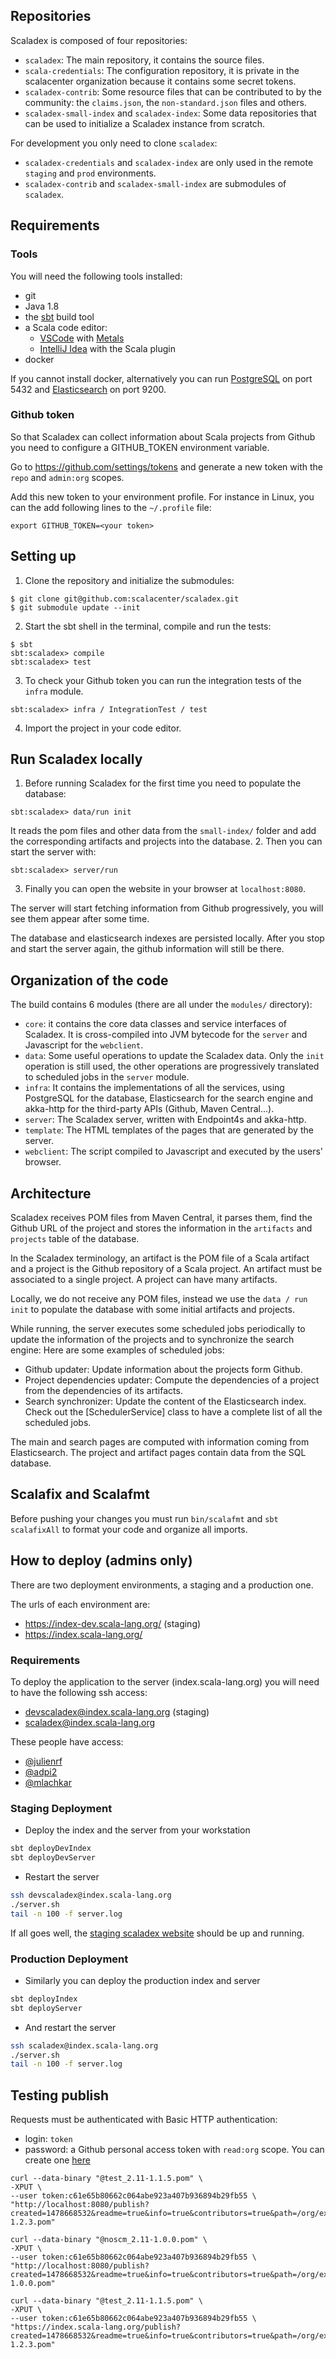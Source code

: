 ## Repositories

Scaladex is composed of four repositories:
- `scaladex`: The main repository, it contains the source files.
- `scala-credentials`: The configuration repository, it is private in the scalacenter organization because it contains some secret tokens.
- `scaladex-contrib`: Some resource files that can be contributed to by the community: the `claims.json`, the `non-standard.json` files and others.
- `scaladex-small-index` and `scaladex-index`: Some data repositories that can be used to initialize a Scaladex instance from scratch.

For development you only need to clone `scaladex`:
- `scaladex-credentials` and `scaladex-index` are only used in the remote `staging` and `prod` environments.
- `scaladex-contrib` and `scaladex-small-index` are submodules of `scaladex`.

## Requirements

### Tools

You will need the following tools installed:

* git
* Java 1.8
* the [sbt](https://www.scala-sbt.org/) build tool
* a Scala code editor:
  * [VSCode](https://code.visualstudio.com/) with [Metals](https://scalameta.org/metals/)
  * [IntelliJ Idea](https://www.jetbrains.com/idea/) with the Scala plugin
* docker

If you cannot install docker, alternatively you can run [PostgreSQL](https://www.postgresql.org/) on port 5432 and [Elasticsearch](https://www.elastic.co/fr/elasticsearch/) on port 9200.

### Github token

So that Scaladex can collect information about Scala projects from Github you need to configure a GITHUB_TOKEN environment variable.

Go to https://github.com/settings/tokens and generate a new token with the `repo` and `admin:org` scopes.

Add this new token to your environment profile. For instance in Linux, you can the add following lines to the `~/.profile` file:
```
export GITHUB_TOKEN=<your token>
```

## Setting up

1. Clone the repository and initialize the submodules:
```shell
$ git clone git@github.com:scalacenter/scaladex.git
$ git submodule update --init
```
2. Start the sbt shell in the terminal, compile and run the tests:
```shell
$ sbt
sbt:scaladex> compile
sbt:scaladex> test
```
3. To check your Github token you can run the integration tests of the `infra` module.
```shell
sbt:scaladex> infra / IntegrationTest / test
```
4. Import the project in your code editor.

## Run Scaladex locally

1. Before running Scaladex for the first time you need to populate the database:
```
sbt:scaladex> data/run init
```
It reads the pom files and other data from the `small-index/` folder and add the corresponding artifacts and projects into the database.
2. Then you can start the server with:
```
sbt:scaladex> server/run
```
3. Finally you can open the website in your browser at `localhost:8080`.

The server will start fetching information from Github progressively, you will see them appear after some time.

The database and elasticsearch indexes are persisted locally.
After you stop and start the server again, the github information will still be there.

## Organization of the code

The build contains 6 modules (there are all under the `modules/` directory):
- `core`: 
it contains the core data classes and service interfaces of Scaladex.
It is cross-compiled into JVM bytecode for the `server` and Javascript for the `webclient`.
- `data`:
Some useful operations to update the Scaladex data.
Only the `init` operation is still used, the other operations are progressively translated to scheduled jobs in the `server` module.
- `infra`:
It contains the implementations of all the services, using PostgreSQL for the database, Elasticsearch for the search engine and akka-http for the third-party APIs (Github, Maven Central...).
- `server`:
The Scaladex server, written with Endpoint4s and akka-http.
- `template`:
The HTML templates of the pages that are generated by the server.
- `webclient`:
The script compiled to Javascript and executed by the users' browser.

## Architecture

Scaladex receives POM files from Maven Central, it parses them, find the Github URL of the project and stores the information in the `artifacts` and `projects` table of the database.

In the Scaladex terminology, an artifact is the POM file of a Scala artifact and a project is the Github repository of a Scala project.
An artifact must be associated to a single project.
A project can have many artifacts.

Locally, we do not receive any POM files, instead we use the `data / run init` to populate the database with some initial artifacts and projects.

While running, the server executes some scheduled jobs periodically to update the information of the projects and to synchronize the search engine:
Here are some examples of scheduled jobs:
- Github updater: Update information about the projects form Github.
- Project dependencies updater: Compute the dependencies of a project from the dependencies of its artifacts.
- Search synchronizer: Update the content of the Elasticsearch index.
Check out the [SchedulerService] class to have a complete list of all the scheduled jobs.

The main and search pages are computed with information coming from Elasticsearch.
The project and artifact pages contain data from the SQL database.

## Scalafix and Scalafmt

Before pushing your changes you must run `bin/scalafmt` and `sbt scalafixAll` to format your code and organize all imports.

## How to deploy (admins only)

There are two deployment environments, a staging and a production one.

The urls of each environment are:
 * https://index-dev.scala-lang.org/ (staging)
 * https://index.scala-lang.org/

### Requirements

To deploy the application to the server (index.scala-lang.org) you will need to have the following ssh access:

* devscaladex@index.scala-lang.org (staging)
* scaladex@index.scala-lang.org

These people have access:

* [@julienrf](https://github.com/julienrf)
* [@adpi2](https://github.com/adpi2)
* [@mlachkar](https://github.com/mlachkar)

### Staging Deployment

* Deploy the index and the server from your workstation

``` bash
sbt deployDevIndex
sbt deployDevServer
```

* Restart the server

```bash
ssh devscaladex@index.scala-lang.org
./server.sh
tail -n 100 -f server.log
```

If all goes well, the [staging scaladex website](https://index-dev.scala-lang.org/) should be up and running.

### Production Deployment

* Similarly you can deploy the production index and server

``` bash
sbt deployIndex
sbt deployServer
```

* And restart the server

```bash
ssh scaladex@index.scala-lang.org
./server.sh
tail -n 100 -f server.log
```

## Testing publish

Requests must be authenticated with Basic HTTP authentication:

- login: `token`
- password: a Github personal access token with `read:org` scope. You can create one
  [here](https://github.com/settings/tokens/new)

~~~
curl --data-binary "@test_2.11-1.1.5.pom" \
-XPUT \
--user token:c61e65b80662c064abe923a407b936894b29fb55 \
"http://localhost:8080/publish?created=1478668532&readme=true&info=true&contributors=true&path=/org/example/test_2.11/1.2.3/test_2.11-1.2.3.pom"
~~~

~~~
curl --data-binary "@noscm_2.11-1.0.0.pom" \
-XPUT \
--user token:c61e65b80662c064abe923a407b936894b29fb55 \
"http://localhost:8080/publish?created=1478668532&readme=true&info=true&contributors=true&path=/org/example/noscm_2.11/1.0.0/noscm_2.11-1.0.0.pom"
~~~

~~~
curl --data-binary "@test_2.11-1.1.5.pom" \
-XPUT \
--user token:c61e65b80662c064abe923a407b936894b29fb55 \
"https://index.scala-lang.org/publish?created=1478668532&readme=true&info=true&contributors=true&path=/org/example/test_2.11/1.2.3/test_2.11-1.2.3.pom"
~~~
